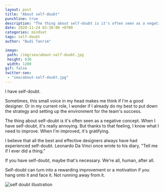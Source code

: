 ```yaml
---
layout: post
title: "About self-doubt"
punchline: true
description: "The thing about self-doubt is it's often seen as a negative concept. When I have self-doubt, it's really annoying."
date: 2020-11-24 03:30:00 +0700
categories: mindset
tags: self-doubt 
author: "Budi Tanrim"

image:
 path: /img/seo/about-self-doubt.jpg
 height: 630
 width: 1200
gif: false
twitter-seo: 
 - "seo/about-self-doubt.jpg"
---
```


I have self-doubt.

Sometimes, this small voice in my head makes me think if I'm a good designer. Or in my current role, I wonder if I already do my best to put down the strategy and setting up the environment for the team's success.

The thing about self-doubt is it's often seen as a negative concept. When I have self-doubt, it's really annoying. But thanks to that feeling, I know what I need to improve. When I'm improved, it's gratifying.

I believe that all the best and effective designers always have had experienced self-doubt. Leonardo Da Vinci once wrote to his diary, "Tell me if I ever did a thing."

If you have self-doubt, maybe that's necessary. We're all, human, after all.

Self-doubt can turn into a rewarding improvement or a motivation if you hang onto it and face it. Not running away from it.

<div class="img-wrapper m-b-m">
    <img src="https://buditanrim.co/img/post/2020/11/about-self-doubt.jpg" alt="self doubt illustration" class="illustration small"/>
</div>